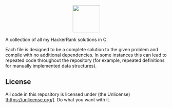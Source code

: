 <p align="center">
    <a href="https://hackerrank.com">
        <img height=85 src="https://d3keuzeb2crhkn.cloudfront.net/hackerrank/assets/styleguide/logo_wordmark-f5c5eb61ab0a154c3ed9eda24d0b9e31.svg">
    </a>
</p>

A collection of all my HackerRank solutions in C.

Each file is designed to be a complete solution to the given problem and compile
with no additional dependencies. In some instances this can lead to repeated
code throughout the repository (for example, repeated definitions for manually
implemented data structures).

## License

All code in this repository is licensed under (the Unlicense)[https://unlicense.org/].
Do what you want with it.
